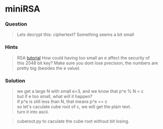 # miniRSA  

### Question
> Lets decrypt this: ciphertext? Something seems a bit small

### Hints
> RSA [tutorial](https://en.wikipedia.org/wiki/RSA_(cryptosystem))
> How could having too small an e affect the security of this 2048 bit key?
> Make sure you dont lose precision, the numbers are pretty big (besides the e value)

### Solution
> we get a large N with small e=3, and we know that p^e % N = c  
> but if e too small, what will it happen?  
> if p^e is still less than N, that means p^e == c  
> so let's caculate cube root of c, we will get the plain text.  
> turn it into ascii.  

> cuberoot.py to caculate the cube root without bit losing.  

